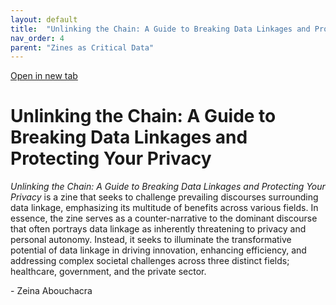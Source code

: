 ```yaml
---
layout: default
title:  "Unlinking the Chain: A Guide to Breaking Data Linkages and Protecting Your Privacy"
nav_order: 4
parent: "Zines as Critical Data"
---
```


<div class="container">
<div class="flipbook" style="z-index: 7">
<div class="sheet" style="background-image:url(../assets/img/zines/unlinking_the_chain/page1.png); background-size: 100% 100%;"></div>
<div class="sheet" style="background-image:url(../assets/img/zines/unlinking_the_chain/page2.png); background-size: 100% 100%;"></div>
<div class="sheet" style="background-image:url(../assets/img/zines/unlinking_the_chain/page3.png); background-size: 100% 100%;"></div>
<div class="sheet" style="background-image:url(../assets/img/zines/unlinking_the_chain/page4.png); background-size: 100% 100%;"></div>
<div class="sheet" style="background-image:url(../assets/img/zines/unlinking_the_chain/page5.png); background-size: 100% 100%;"></div>
<div class="sheet" style="background-image:url(../assets/img/zines/unlinking_the_chain/page6.png); background-size: 100% 100%;"></div>
<div class="sheet" style="background-image:url(../assets/img/zines/unlinking_the_chain/page7.png); background-size: 100% 100%;"></div>
<div class="sheet" style="background-image:url(../assets/img/zines/unlinking_the_chain/page8.png); background-size: 100% 100%;"></div>
<div class="sheet" style="background-image:url(../assets/img/zines/unlinking_the_chain/page9.png); background-size: 100% 100%;"></div>
<div class="sheet" style="background-image:url(../assets/img/zines/unlinking_the_chain/page10.png); background-size: 100% 100%;"></div>
<div class="sheet" style="background-image:url(../assets/img/zines/unlinking_the_chain/page11.png); background-size: 100% 100%;"></div>
<div class="sheet" style="background-image:url(../assets/img/zines/unlinking_the_chain/page12.png); background-size: 100% 100%;"></div>
<div class="sheet" style="background-image:url(../assets/img/zines/unlinking_the_chain/page13.png); background-size: 100% 100%;"></div>
<div class="sheet" style="background-image:url(../assets/img/zines/unlinking_the_chain/page14.png); background-size: 100% 100%;"></div>
<div class="sheet" style="background-image:url(../assets/img/zines/unlinking_the_chain/page15.png); background-size: 100% 100%;"></div>
<div class="sheet" style="background-image:url(../assets/img/zines/unlinking_the_chain/page16.png); background-size: 100% 100%;"></div>
<div class="sheet" style="background-image:url(../assets/img/zines/unlinking_the_chain/page17.png); background-size: 100% 100%;"></div>
<div class="sheet" style="background-image:url(../assets/img/zines/unlinking_the_chain/page18.png); background-size: 100% 100%;"></div>
<div class="sheet" style="background-image:url(../assets/img/zines/unlinking_the_chain/page19.png); background-size: 100% 100%;"></div>
<div class="sheet" style="background-image:url(../assets/img/zines/unlinking_the_chain/page20.png); background-size: 100% 100%;"></div>
</div>
</div>

<a href="unlinking-the-chain-zine" target="_blank">Open in new tab</a>

# Unlinking the Chain: A Guide to Breaking Data Linkages and Protecting Your Privacy

*Unlinking the Chain: A Guide to Breaking Data Linkages and Protecting Your Privacy* is a zine that seeks to challenge prevailing discourses surrounding data linkage, emphasizing its multitude of benefits across various fields. In essence, the zine serves as a counter-narrative to the dominant discourse that often portrays data linkage as inherently threatening to privacy and personal autonomy. Instead, it seeks to illuminate the transformative potential of data linkage in driving innovation, enhancing efficiency, and addressing complex societal challenges across three distinct fields; healthcare, government, and the private sector.  

\- Zeina Abouchacra















<script type="text/javascript" src="../turnjs4/extras/jquery.min.1.7.js"></script>
<script type="text/javascript" src="../turnjs4/extras/modernizr.2.5.3.min.js"></script>



<script type="text/javascript">

function loadApp() {
	$('.flipbook').turn({
			width: $('.container').width() ,
			height: $('.container').width()*0.697777778,
			elevation: 0,
			gradients: true,
			autoCenter: true
	});
}

yepnope({
	test : Modernizr.csstransforms,
	yep: ['../turnjs4/lib/turn.js'],
	nope: ['../turnjs4/lib/turn.html4.min.js'],
	both: ['../turnjs4/flipbook.css'],
	complete: loadApp
});

$( window ).on( "resize", function() {
  $('.flipbook').turn('size', $('.container').width(), $('.container').width()*0.697777778)
} );

</script>
